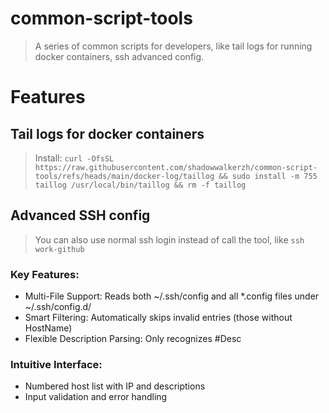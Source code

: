 # common-script-tools
> A series of common scripts for developers, like tail logs for running docker containers, ssh advanced config.

# Features
## Tail logs for docker containers
> Install: ```curl -OfsSL https://raw.githubusercontent.com/shadowwalkerzh/common-script-tools/refs/heads/main/docker-log/taillog && sudo install -m 755 taillog /usr/local/bin/taillog && rm -f taillog```

## Advanced SSH config
> You can also use normal ssh login instead of call the tool, like `ssh work-github`

### Key Features:
- Multi-File Support: Reads both ~/.ssh/config and all *.config files under ~/.ssh/config.d/
- Smart Filtering: Automatically skips invalid entries (those without HostName)
- Flexible Description Parsing: Only recognizes #Desc

### Intuitive Interface:
- Numbered host list with IP and descriptions
- Input validation and error handling

